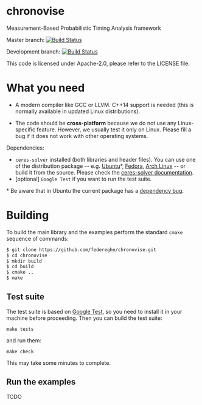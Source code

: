 # chronovise
Measurement-Based Probabilistic Timing Analysis framework

Master branch: [![Build Status](https://travis-ci.com/federeghe/chronovise.svg?token=GZRsPDxBM5ANCBVx8AuB&branch=master)](https://travis-ci.com/federeghe/chronovise)

Development branch: [![Build Status](https://travis-ci.com/federeghe/chronovise.svg?token=GZRsPDxBM5ANCBVx8AuB&branch=master-next)](https://travis-ci.com/federeghe/chronovise)

This code is licensed under Apache-2.0, please refer to the LICENSE file.

What you need
=============
* A modern compiler like GCC or LLVM. C++14 support is needed (this is normally available in updated Linux distributions).

* The code should be **cross-platform** because we do not use any Linux-specific feature. However, we usually test
  it only on Linux. Please fill a bug if it does not work with other operating systems.

Dependencies:
* `ceres-solver` installed (both libraries and header files). You can use one of the distribution package -- e.g. [Ubuntu](https://packages.ubuntu.com/search?keywords=libceres-dev)*, [Fedora](https://admin.fedoraproject.org/pkgdb/package/rpms/ceres-solver/), [Arch Linux](https://aur.archlinux.org/packages/ceres-solver/) -- or build it from the source. Please check the [ceres-solver documentation](http://ceres-solver.org/installation.html).
* [optional] `Google Test` if you want to run the test suite.

\* Be aware that in Ubuntu the current package has a [dependency bug](https://launchpad.net/ubuntu/+source/ceres-solver/+bugs).

Building
========
To build the main library and the examples perform the standard `cmake` sequence of commands:
```bash
$ git clone https://github.com/federeghe/chronovise.git
$ cd chronovise
$ mkdir build
$ cd build
$ cmake ..
$ make
```

Test suite
----------
The test suite is based on [Google Test](https://github.com/google/googletest), so you need to
install it in your machine before proceeding. Then you can build the test suite:

```make tests```

and run them:

```make check```

This may take some minutes to complete.

Run the examples
----------------
TODO


